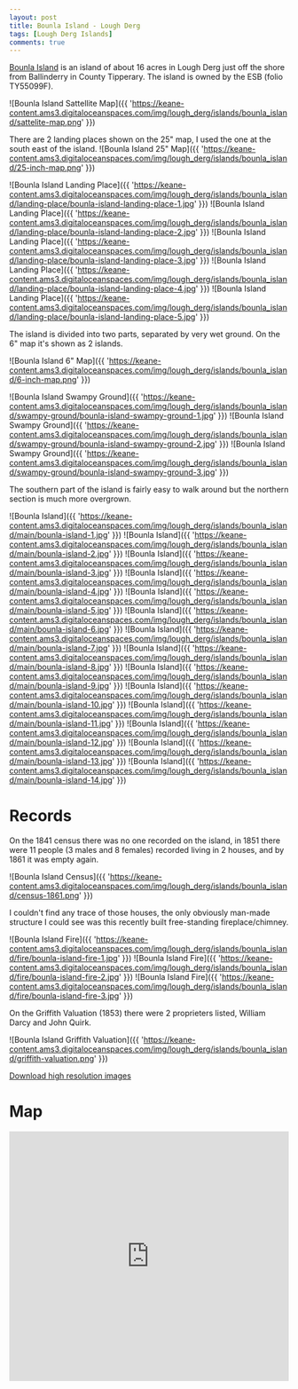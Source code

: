 ```yaml
---
layout: post
title: Bounla Island - Lough Derg
tags: [Lough Derg Islands]
comments: true
---
```


[Bounla Island](https://www.logainm.ie/en/45977) is an island of about 16 acres in Lough Derg just off the shore from Ballinderry in County Tipperary. The island is owned by the ESB (folio TY55099F).

![Bounla Island Sattellite Map]({{ 'https://keane-content.ams3.digitaloceanspaces.com/img/lough_derg/islands/bounla_island/sattelite-map.png' }})

There are 2 landing places shown on the 25" map, I used the one at the south east of the island.
![Bounla Island 25" Map]({{ 'https://keane-content.ams3.digitaloceanspaces.com/img/lough_derg/islands/bounla_island/25-inch-map.png' }})

![Bounla Island Landing Place]({{ 'https://keane-content.ams3.digitaloceanspaces.com/img/lough_derg/islands/bounla_island/landing-place/bounla-island-landing-place-1.jpg' }})
![Bounla Island Landing Place]({{ 'https://keane-content.ams3.digitaloceanspaces.com/img/lough_derg/islands/bounla_island/landing-place/bounla-island-landing-place-2.jpg' }})
![Bounla Island Landing Place]({{ 'https://keane-content.ams3.digitaloceanspaces.com/img/lough_derg/islands/bounla_island/landing-place/bounla-island-landing-place-3.jpg' }})
![Bounla Island Landing Place]({{ 'https://keane-content.ams3.digitaloceanspaces.com/img/lough_derg/islands/bounla_island/landing-place/bounla-island-landing-place-4.jpg' }})
![Bounla Island Landing Place]({{ 'https://keane-content.ams3.digitaloceanspaces.com/img/lough_derg/islands/bounla_island/landing-place/bounla-island-landing-place-5.jpg' }})

The island is divided into two parts, separated by very wet ground. On the 6" map it's shown as 2 islands.

![Bounla Island 6" Map]({{ 'https://keane-content.ams3.digitaloceanspaces.com/img/lough_derg/islands/bounla_island/6-inch-map.png' }})

![Bounla Island Swampy Ground]({{ 'https://keane-content.ams3.digitaloceanspaces.com/img/lough_derg/islands/bounla_island/swampy-ground/bounla-island-swampy-ground-1.jpg' }})
![Bounla Island Swampy Ground]({{ 'https://keane-content.ams3.digitaloceanspaces.com/img/lough_derg/islands/bounla_island/swampy-ground/bounla-island-swampy-ground-2.jpg' }})
![Bounla Island Swampy Ground]({{ 'https://keane-content.ams3.digitaloceanspaces.com/img/lough_derg/islands/bounla_island/swampy-ground/bounla-island-swampy-ground-3.jpg' }})

The southern part of the island is fairly easy to walk around but the northern section is much more overgrown.

![Bounla Island]({{ 'https://keane-content.ams3.digitaloceanspaces.com/img/lough_derg/islands/bounla_island/main/bounla-island-1.jpg' }})
![Bounla Island]({{ 'https://keane-content.ams3.digitaloceanspaces.com/img/lough_derg/islands/bounla_island/main/bounla-island-2.jpg' }})
![Bounla Island]({{ 'https://keane-content.ams3.digitaloceanspaces.com/img/lough_derg/islands/bounla_island/main/bounla-island-3.jpg' }})
![Bounla Island]({{ 'https://keane-content.ams3.digitaloceanspaces.com/img/lough_derg/islands/bounla_island/main/bounla-island-4.jpg' }})
![Bounla Island]({{ 'https://keane-content.ams3.digitaloceanspaces.com/img/lough_derg/islands/bounla_island/main/bounla-island-5.jpg' }})
![Bounla Island]({{ 'https://keane-content.ams3.digitaloceanspaces.com/img/lough_derg/islands/bounla_island/main/bounla-island-6.jpg' }})
![Bounla Island]({{ 'https://keane-content.ams3.digitaloceanspaces.com/img/lough_derg/islands/bounla_island/main/bounla-island-7.jpg' }})
![Bounla Island]({{ 'https://keane-content.ams3.digitaloceanspaces.com/img/lough_derg/islands/bounla_island/main/bounla-island-8.jpg' }})
![Bounla Island]({{ 'https://keane-content.ams3.digitaloceanspaces.com/img/lough_derg/islands/bounla_island/main/bounla-island-9.jpg' }})
![Bounla Island]({{ 'https://keane-content.ams3.digitaloceanspaces.com/img/lough_derg/islands/bounla_island/main/bounla-island-10.jpg' }})
![Bounla Island]({{ 'https://keane-content.ams3.digitaloceanspaces.com/img/lough_derg/islands/bounla_island/main/bounla-island-11.jpg' }})
![Bounla Island]({{ 'https://keane-content.ams3.digitaloceanspaces.com/img/lough_derg/islands/bounla_island/main/bounla-island-12.jpg' }})
![Bounla Island]({{ 'https://keane-content.ams3.digitaloceanspaces.com/img/lough_derg/islands/bounla_island/main/bounla-island-13.jpg' }})
![Bounla Island]({{ 'https://keane-content.ams3.digitaloceanspaces.com/img/lough_derg/islands/bounla_island/main/bounla-island-14.jpg' }})

# Records
On the 1841 census there was no one recorded on the island, in 1851 there were 11 people (3 males and 8 females) recorded living in 2 houses, and by 1861 it was empty again.

![Bounla Island Census]({{ 'https://keane-content.ams3.digitaloceanspaces.com/img/lough_derg/islands/bounla_island/census-1861.png' }})

I couldn't find any trace of those houses, the only obviously man-made structure I could see was this recently built free-standing fireplace/chimney.

![Bounla Island Fire]({{ 'https://keane-content.ams3.digitaloceanspaces.com/img/lough_derg/islands/bounla_island/fire/bounla-island-fire-1.jpg' }})
![Bounla Island Fire]({{ 'https://keane-content.ams3.digitaloceanspaces.com/img/lough_derg/islands/bounla_island/fire/bounla-island-fire-2.jpg' }})
![Bounla Island Fire]({{ 'https://keane-content.ams3.digitaloceanspaces.com/img/lough_derg/islands/bounla_island/fire/bounla-island-fire-3.jpg' }})

On the Griffith Valuation (1853) there were 2 proprieters listed, William Darcy and John Quirk.

![Bounla Island Griffith Valuation]({{ 'https://keane-content.ams3.digitaloceanspaces.com/img/lough_derg/islands/bounla_island/griffith-valuation.png' }})

[Download high resolution images](https://keane-content.ams3.digitaloceanspaces.com/img/lough_derg/islands/bounla_island/bounla-island-highres.zip)

# Map
<iframe src="https://www.google.com/maps/embed?pb=!1m17!1m12!1m3!1d2850.6000594318753!2d-8.261968083424007!3d53.03197010849245!2m3!1f0!2f0!3f0!3m2!1i1024!2i768!4f13.1!3m2!1m1!2zNTPCsDAxJzU1LjEiTiA4wrAxNSczNC4xIlc!5e1!3m2!1sen!2sie!4v1699134721180!5m2!1sen!2sie" width="100%" height="450" style="border:0;" allowfullscreen="" loading="lazy" referrerpolicy="no-referrer-when-downgrade"></iframe>

